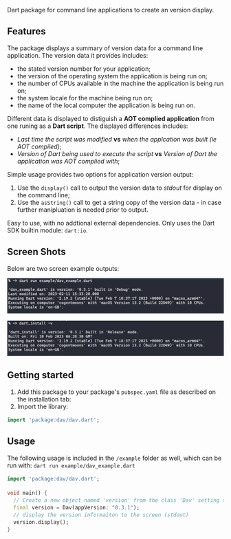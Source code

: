 Dart package for command line applications to create an version display. 

## Features

The package displays a summary of version data for a command line application. The version data it
provides includes:

- the stated version number for your application;
- the version of the operating system the application is being run on;
- the number of CPUs available in the machine the application is being run on;
- the system locale for the machine being run on;
- the name of the local computer the application is being run on.

Different data is displayed to distiguish a **AOT complied application** from one runing as a **Dart script**. The 
displayed differences includes:

- *Last time the script was modified* **vs** *when the applcation was built (ie AOT compiled)*;
- *Version of Dart being used to execute the script* **vs** *Version of Dart the application was AOT complied with*;

Simple usage provides two options for application version output:

1. Use the `display()` call to output the version data to *stdout* for display on the command line;
2. Use the `asString()` call to get a string copy of the version data - in case further manipluation is needed prior to output.

Easy to use, with no addtional external dependencies. Only uses the Dart SDK builtin module: `dart:io`.

## Screen Shots

Below are two screen example outputs:
 
![Dart script version output](https://raw.githubusercontent.com/wiremoons/dav/main/images/dart-script-version.png)

![Dart AOT exe version output](https://raw.githubusercontent.com/wiremoons/dav/main/images/dart-aot-exe-version.png)


## Getting started

1. Add this package to your package's `pubspec.yaml` file as described on the installation tab:
2. Import the library:

```dart  
import 'package:dav/dav.dart';
```

## Usage

The following usage is included in the `/example` folder as well, which can be run with: `dart run example/dav_example.dart` 

```dart
import 'package:dav/dav.dart';

void main() {
  // Create a new object named 'version' from the class 'Dav' setting this applications version to '0.3.1':
  final version = Dav(appVersion: "0.3.1");
  // display the version informaiton to the screen (stdout)
  version.display();
}
```


